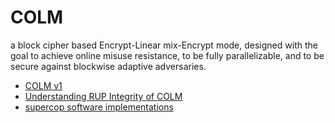 # COLM

a block cipher based Encrypt-Linear mix-Encrypt mode,
designed with the goal to achieve online misuse resistance,
to be fully parallelizable,
and to be secure against blockwise adaptive adversaries.

* [COLM v1](https://competitions.cr.yp.to/round3/colmv1.pdf)
* [Understanding RUP Integrity of COLM](https://eprint.iacr.org/2017/431.pdf)
* [supercop software implementations](https://bench.cr.yp.to/supercop.html)
